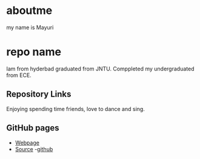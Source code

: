 # aboutme
my name is Mayuri
# repo name 
Iam from hyderbad graduated from JNTU. Comppleted my undergraduated from ECE.
## Repository Links
Enjoying spending time friends, love to dance and sing.
## GitHub pages

- [Webpage](https://profcase.github.io/working-with-markdown/ "Working With Markdown Webpage")
- [Source](https://github.com/profcase/working-with-markdown "Working With Markdown Source")
-[github](https://vijayarajamayuri.github.io/aboutme/ "github pages")

